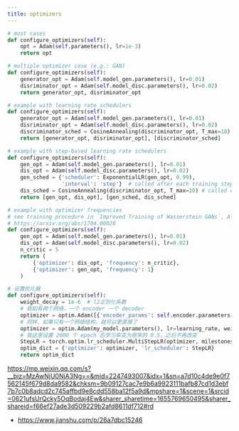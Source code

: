 ```yaml
---
title: optimizers
---
```


```python
# most cases
def configure_optimizers(self):
    opt = Adam(self.parameters(), lr=1e-3)
    return opt

# multiple optimizer case (e.g.: GAN)
def configure_optimizers(self):
    generator_opt = Adam(self.model_gen.parameters(), lr=0.01)
    disriminator_opt = Adam(self.model_disc.parameters(), lr=0.02)
    return generator_opt, disriminator_opt

# example with learning rate schedulers
def configure_optimizers(self):
    generator_opt = Adam(self.model_gen.parameters(), lr=0.01)
    disriminator_opt = Adam(self.model_disc.parameters(), lr=0.02)
    discriminator_sched = CosineAnnealing(discriminator_opt, T_max=10)
    return [generator_opt, disriminator_opt], [discriminator_sched]

# example with step-based learning rate schedulers
def configure_optimizers(self):
    gen_opt = Adam(self.model_gen.parameters(), lr=0.01)
    dis_opt = Adam(self.model_disc.parameters(), lr=0.02)
    gen_sched = {'scheduler': ExponentialLR(gen_opt, 0.99),
                 'interval': 'step'}  # called after each training step
    dis_sched = CosineAnnealing(discriminator_opt, T_max=10) # called every epoch
    return [gen_opt, dis_opt], [gen_sched, dis_sched]

# example with optimizer frequencies
# see training procedure in `Improved Training of Wasserstein GANs`, Algorithm 1
# https://arxiv.org/abs/1704.00028
def configure_optimizers(self):
    gen_opt = Adam(self.model_gen.parameters(), lr=0.01)
    dis_opt = Adam(self.model_disc.parameters(), lr=0.02)
    n_critic = 5
    return (
        {'optimizer': dis_opt, 'frequency': n_critic},
        {'optimizer': gen_opt, 'frequency': 1}
    )

```

```python
# 设置优化器
def configure_optimizers(self):
    weight_decay = 1e-6  # l2正则化系数
    # 假如有两个网络，一个 encoder 一个 decoder
    optimizer = optim.Adam([{'encoder_params': self.encoder.parameters()}, {'decoder_params': self.decoder.parameters()}], lr=learning_rate, weight_decay=weight_decay)
    # 同样，如果只有一个网络结构，就可以更直接了
    optimizer = optim.Adam(my_model.parameters(), lr=learning_rate, weight_decay=weight_decay)
    # 我这里设置 2000 个 epoch 后学习率变为原来的 0.5，之后不再改变
    StepLR = torch.optim.lr_scheduler.MultiStepLR(optimizer, milestones=[2000], gamma=0.5)
    optim_dict = {'optimizer': optimizer, 'lr_scheduler': StepLR}
    return optim_dict
```

https://mp.weixin.qq.com/s?__biz=MzAwNjU0NjA3Ng==&mid=2247493007&idx=1&sn=a7d10c4de9e0f7562145f679d8da9582&chksm=9b09127cac7e9b6a9923111bafb87cd1d3ebf7b7c0b8adcd2c745affbd9e8cdd558ba12f5a9d&mpshare=1&scene=1&srcid=0621ufsUrQcky5OqBodaj4Ew&sharer_sharetime=1655769650495&sharer_shareid=f66ef27ade3d509229b2afd8611df712#rd

- https://www.jianshu.com/p/26a7dbc15246